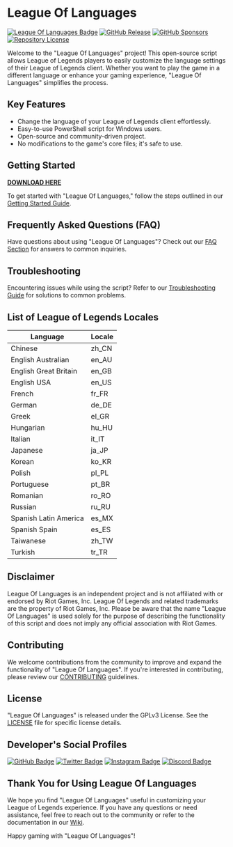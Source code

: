 # League Of Languages

[![League Of Languages Badge](https://img.shields.io/badge/League%20Of%20Languages%20-v2.0.0-A9FA5C.svg?style=for-the-badge&labelColor=9f32d1&logo=leagueoflegends&logoColor=white)](../../releases/latest)
[![GitHub Release](https://img.shields.io/github/downloads-pre/KuryKat/LeagueOfLanguages/2.0.0/total?style=for-the-badge&labelColor=9f32d1&logo=github&refreshCache=yes2)](../../releases/latest)
[![GitHub Sponsors](https://img.shields.io/github/sponsors/KuryKat?style=for-the-badge&logo=GitHub&labelColor=9f32d1)](https://github.com/sponsors/KuryKat)
[![Repository License](https://img.shields.io/github/license/KuryKat/LeagueOfLanguages?style=for-the-badge&logo=gnu&labelColor=9f32d1)](LICENSE)

Welcome to the "League Of Languages" project! This open-source script allows League of Legends players to easily customize the language settings of their League of Legends client. Whether you want to play the game in a different language or enhance your gaming experience, "League Of Languages" simplifies the process.

## Key Features

- Change the language of your League of Legends client effortlessly.
- Easy-to-use PowerShell script for Windows users.
- Open-source and community-driven project.
- No modifications to the game's core files; it's safe to use.

## Getting Started

**[DOWNLOAD HERE](../../releases/latest)**

To get started with "League Of Languages," follow the steps outlined in our [Getting Started Guide](../../wiki/Getting-Started-2.0.0).

## Frequently Asked Questions (FAQ)

Have questions about using "League Of Languages"? Check out our [FAQ Section](../../wiki/FAQ-2.0.0) for answers to common inquiries.

## Troubleshooting

Encountering issues while using the script? Refer to our [Troubleshooting Guide](../../wiki/Troubleshooting-2.0.0) for solutions to common problems.

## List of League of Legends Locales

| Language              | Locale |
|-----------------------|--------|
| Chinese               | zh_CN  |
| English Australian    | en_AU  |
| English Great Britain | en_GB  |
| English USA           | en_US  |
| French                | fr_FR  |
| German                | de_DE  |
| Greek                 | el_GR  |
| Hungarian             | hu_HU  |
| Italian               | it_IT  |
| Japanese              | ja_JP  |
| Korean                | ko_KR  |
| Polish                | pl_PL  |
| Portuguese            | pt_BR  |
| Romanian              | ro_RO  |
| Russian               | ru_RU  |
| Spanish Latin America | es_MX  |
| Spanish Spain         | es_ES  |
| Taiwanese             | zh_TW  |
| Turkish               | tr_TR  |

## Disclaimer

League Of Languages is an independent project and is not affiliated with or endorsed by Riot Games, Inc. League Of Legends and related trademarks are the property of Riot Games, Inc. Please be aware that the name "League Of Languages" is used solely for the purpose of describing the functionality of this script and does not imply any official association with Riot Games.

## Contributing

We welcome contributions from the community to improve and expand the functionality of "League Of Languages". If you're interested in contributing, please review our [CONTRIBUTING](CONTRIBUTING.md) guidelines.

## License

"League Of Languages" is released under the GPLv3 License. See the [LICENSE](LICENSE) file for specific license details.

## Developer's Social Profiles

[![GitHub Badge](https://img.shields.io/badge/-Follow%20On%20GitHub!-8b0000?style=flat-square&labelColor=8b0000&logo=github&logoColor=white)](https://github.com/KuryKat)
[![Twitter Badge](https://img.shields.io/badge/-@KuryKat-8b0000?style=flat-square&labelColor=8b0000&logo=twitter&logoColor=white&link=https://twitter.com/intent/follow?screen_name=KuryKat)](https://twitter.com/intent/follow?screen_name=KuryKat)
[![Instagram Badge](https://img.shields.io/badge/-@KuryKat-8b0000?style=flat-square&labelColor=8b0000&logo=instagram&logoColor=white&link=https://instagram.com/KuryKat)](https://instagram.com/KuryKat)
[![Discord Badge](https://img.shields.io/badge/-@KuryKat-8b0000?style=flat-square&labelColor=8b0000&logo=discord&logoColor=white)](https://discord.com/users/367425061122211843)

## Thank You for Using League Of Languages

We hope you find "League Of Languages" useful in customizing your League of Legends experience. If you have any questions or need assistance, feel free to reach out to the community or refer to the documentation in our [Wiki](../../wiki).

Happy gaming with "League Of Languages"!
